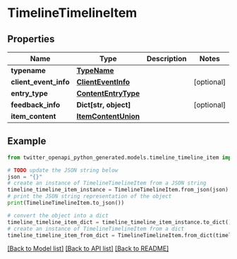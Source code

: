 # TimelineTimelineItem


## Properties

Name | Type | Description | Notes
------------ | ------------- | ------------- | -------------
**typename** | [**TypeName**](TypeName.md) |  | 
**client_event_info** | [**ClientEventInfo**](ClientEventInfo.md) |  | [optional] 
**entry_type** | [**ContentEntryType**](ContentEntryType.md) |  | 
**feedback_info** | **Dict[str, object]** |  | [optional] 
**item_content** | [**ItemContentUnion**](ItemContentUnion.md) |  | 

## Example

```python
from twitter_openapi_python_generated.models.timeline_timeline_item import TimelineTimelineItem

# TODO update the JSON string below
json = "{}"
# create an instance of TimelineTimelineItem from a JSON string
timeline_timeline_item_instance = TimelineTimelineItem.from_json(json)
# print the JSON string representation of the object
print(TimelineTimelineItem.to_json())

# convert the object into a dict
timeline_timeline_item_dict = timeline_timeline_item_instance.to_dict()
# create an instance of TimelineTimelineItem from a dict
timeline_timeline_item_from_dict = TimelineTimelineItem.from_dict(timeline_timeline_item_dict)
```
[[Back to Model list]](../README.md#documentation-for-models) [[Back to API list]](../README.md#documentation-for-api-endpoints) [[Back to README]](../README.md)


